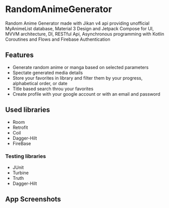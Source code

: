 # RandomAnimeGenerator
Random Anime Generator made with Jikan v4 api providing unofficial MyAnimeList database, Material 3 Design and Jetpack Compose for UI, MVVM architecture, DI, RESTful Api, Asynchronous programming with Kotlin Coroutines and Flows and Firebase Authentication

## Features
- Generate random anime or manga based on selected parameters
- Spectate generated media details
- Store your favorites in library and filter them by your progress, alphabetical order, or date
- Title based search throu your favorites
- Create profile with your google account or with an email and password

## Used libraries
- Room
- Retrofit
- Coil
- Dagger-Hilt
- FireBase
### Testing libraries
- JUnit
- Turbine
- Truth
- Dagger-Hilt

## App Screenshots
